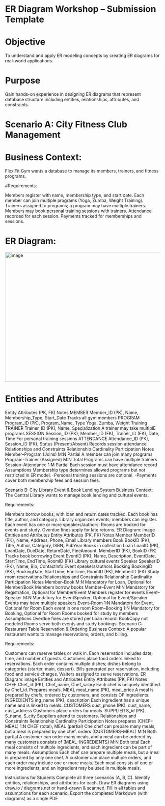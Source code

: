 # ER Diagram Workshop – Submission Template
# Objective
To understand and apply ER modeling concepts by creating ER diagrams for real-world applications.

# Purpose
Gain hands-on experience in designing ER diagrams that represent database structure including entities, relationships, attributes, and constraints.

# Scenario A: City Fitness Club Management
# Business Context:
FlexiFit Gym wants a database to manage its members, trainers, and fitness programs.

#Requirements:

Members register with name, membership type, and start date.
Each member can join multiple programs (Yoga, Zumba, Weight Training).
Trainers assigned to programs; a program may have multiple trainers.
Members may book personal training sessions with trainers.
Attendance recorded for each session.
Payments tracked for memberships and sessions.
# ER Diagram:
<img width="752" height="422" alt="image" src="https://github.com/user-attachments/assets/ec2958d9-ec5f-4ee9-88fc-c8e56e1007bb" />

# Entities and Attributes
Entity	Attributes (PK, FK)	Notes
MEMBER	Member_ID (PK), Name, Membership_Type, Start_Date	Tracks all gym members
PROGRAM	Program_ID (PK), Program_Name, Type	Yoga, Zumba, Weight Training
TRAINER	Trainer_ID (PK), Name, Specialization	A trainer may take multiplE programs
SESSION	Session_ID (PK), Member_ID (FK), Trainer_ID (FK), Date, Time	For personal training sessions
ATTENDANCE	Attendance_ID (PK), Session_ID (FK), Status (Present/Absent)	Records session attendance
Relationships and Constraints
Relationship	Cardinality	Participation	Notes
Member–Program (Joins)	M:N	Partial	A member can join many programs
Program–Trainer (Assigned)	M:N	Total	Programs can have multiple trainers
Session–Attendance	1:M	Partial	Each session must have attendance record
Assumptions
Membership type determines allowed programs but not restricted in ER model. -Personal training sessions are optional. -Payments cover both membership fees and session fees.

Scenario B: City Library Event & Book Lending System
Business Context:
The Central Library wants to manage book lending and cultural events.

Requirements:

Members borrow books, with loan and return dates tracked.
Each book has title, author, and category.
Library organizes events; members can register.
Each event has one or more speakers/authors.
Rooms are booked for events and study.
Overdue fines apply for late returns.
ER Diagram:
image
Entities and Attributes
Entity	Attributes (PK, FK)	Notes
Member	MemberID (PK), Name, Address, Phone, Email	Library members
Book	BookID (PK), Title, Author, Category, ISBN, PubYear	Books in collection
Loan	LoanID (PK), LoanDate, DueDate, ReturnDate, FineAmount, MemberID (FK), BookID (FK)	Tracks book borrowing
Event	EventID (PK), Name, Description, EventDate, StartTime, EndTime, RoomID (FK)	Library cultural events
Speaker	SpeakerID (PK), Name, Bio, ContactInfo	Event speakers/authors
Booking	BookingID (PK), BookingDate, StartTime, EndTime, RoomID (FK), MemberID (FK)	Study room reservations
Relationships and Constraints
Relationship	Cardinality	Participation	Notes
Member–Book	M:N	Mandatory for Loan, Optional for Member/Book	Members borrow books
Member–Event	M:N	Mandatory for Registration, Optional for Member/Event	Members register for events
Event–Speaker	M:N	Mandatory for EventSpeaker, Optional for Event/Speaker	Events may have multiple speakers
Event–Room	1:N	Mandatory for Event, Optional for Room	Each event in one room
Room–Booking	1:N	Mandatory for Booking, Optional for Room	Rooms booked for study by members
Assumptions
Overdue fines are stored per Loan record.
BookCopy not modeled
Rooms serve both events and study bookings.
Scenario C: Restaurant Table Reservation & Ordering
Business Context:
A popular restaurant wants to manage reservations, orders, and billing.

Requirements:

Customers can reserve tables or walk in.
Each reservation includes date, time, and number of guests.
Customers place food orders linked to reservations.
Each order contains multiple dishes; dishes belong to categories (starter, main, dessert).
Bills generated per reservation, including food and service charges.
Waiters assigned to serve reservations.
ER Diagram:
image
Entities and Attributes
Entity	Attributes (PK, FK)	Notes
CHEF	Chef_id (PK), Chef_name, Chef_salary	Each chef is uniquely identified by Chef_id. Prepares meals.
MEAL	meal_name (PK), meal_price	A meal is prepared by chefs, ordered by customers, and consists OF ingredients.
INGREDIENTS	ing_name (PK), description	Each ingredient has a unique name and is linked to meals.
CUSTOMERS	cust_phone (PK), cust_name, cust_address	Customers place orders for meals.
SUPPLIER	S_id (PK), S_name, S_city	Suppliers attend to customers.
Relationships and Constraints
Relationship	Cardinality	Participation	Notes
prepares (CHEF–MEAL)	1:N	CHEF (total), MEAL (partial)	One chef can prepare many meals, but a meal is prepared by one chef.
orders (CUSTOMERS–MEAL)	M:N	Both partial	A customer can order many meals, and a meal can be ordered by many customers
consists of (MEAL–INGREDIENTS)	M:N	Both total	Each meal consists of multiple ingredients, and each ingredient can be part of many meals.
Assumptions
Each chef can prepare multiple meals, but a meal is prepared by only one chef. A customer can place multiple orders, and each order may include one or more meals. Each meal consists of one or more ingredients, and an ingredient may be used in multiple meals.

Instructions for Students
Complete all three scenarios (A, B, C).
Identify entities, relationships, and attributes for each.
Draw ER diagrams using draw.io / diagrams.net or hand-drawn & scanned.
Fill in all tables and assumptions for each scenario.
Export the completed Markdown (with diagrams) as a single PDF
